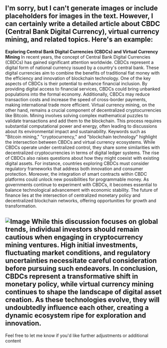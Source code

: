 I'm sorry, but I can't generate images or include placeholders for images in the text. However, I can certainly write a detailed article about CBDC (Central Bank Digital Currency), virtual currency mining, and related topics. Here's an example:
---
**Exploring Central Bank Digital Currencies (CBDCs) and Virtual Currency Mining**
In recent years, the concept of Central Bank Digital Currencies (CBDCs) has gained significant attention worldwide. CBDCs represent a digital form of national currency issued by a country's central bank. These digital currencies aim to combine the benefits of traditional fiat money with the efficiency and innovation of blockchain technology.
One of the key aspects of CBDCs is their potential to enhance financial inclusion. By providing digital access to financial services, CBDCs could bring unbanked populations into the formal economy. Additionally, CBDCs may reduce transaction costs and increase the speed of cross-border payments, making international trade more efficient.
Virtual currency mining, on the other hand, remains a crucial component of decentralized cryptocurrencies like Bitcoin. Mining involves solving complex mathematical puzzles to validate transactions and add them to the blockchain. This process requires substantial computational power and energy, often leading to discussions about its environmental impact and sustainability.
Keywords such as "Bitcoin mining," "cryptocurrency," and "blockchain technology" highlight the intersection between CBDCs and virtual currency ecosystems. While CBDCs operate under centralized control, they share some similarities with decentralized cryptocurrencies in terms of digital ledger systems.
The rise of CBDCs also raises questions about how they might coexist with existing digital assets. For instance, countries exploring CBDCs must consider regulatory frameworks that address both innovation and consumer protection. Moreover, the integration of smart contracts within CBDC platforms could unlock new possibilities for programmable money.
As governments continue to experiment with CBDCs, it becomes essential to balance technological advancement with economic stability. The future of finance lies at the intersection of centralized monetary policy and decentralized blockchain networks, offering opportunities for growth and transformation.

![Image](https://github.com/user-attachments/assets/4a25d116-2220-4385-b08e-f287af8fcbc4)
While this discussion focuses on global trends, individual investors should remain cautious when engaging in cryptocurrency mining ventures. High initial investments, fluctuating market conditions, and regulatory uncertainties necessitate careful consideration before pursuing such endeavors.
In conclusion, CBDCs represent a transformative shift in monetary policy, while virtual currency mining continues to shape the landscape of digital asset creation. As these technologies evolve, they will undoubtedly influence each other, creating a dynamic ecosystem ripe for exploration and innovation.
--- 
Feel free to let me know if you'd like further adjustments or additional content
